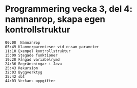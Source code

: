 # Programmering vecka 3, del 4: namnanrop, skapa egen kontrollstruktur

```
00:00  Namnanrop
05:49 Klammerparenteser vid ensam parameter
11:10 Exempel kontrollstruktur
15:09 Stegade funktioner
19:20 Fångad variabelrymd
24:36 Begränsningar i Java
25:43 Rekursion
32:03 Byggverktyg
35:42 sbt
44:03 Veckans uppgifter
```
